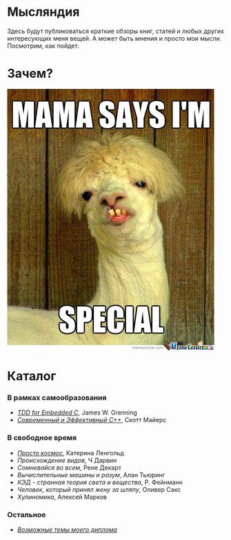 # Мысляндия
Здесь будут публиковаться краткие обзоры книг, статей и любых других интересующих меня вещей. А может быть мнения и просто мои мысли. Посмотрим, как пойдет.

# Зачем?
![WHY](images/meme.jpeg)


# Каталог

### В рамках самообразования
- [_TDD for Embedded C_](TDD_For_Embedded_C/), James W. Grenning
- [_Современный и Эффективный C++_](effective_modern_cpp/), Скотт Майерс

### В свободное время
- [_Просто космос_](kosmos/), Катерина Ленгольд
- _Происхождение видов_, Ч Дарвин
- _Сомневайся во всем_, Рене Декарт
- _Вычислительные машины и разум_, Алан Тьюринг
- _КЭД - странная теория света и вещества_, Р. Фейнманн
- _Человек, который принял жену за шляпу_, Оливер Сакс
- _Хулиномика_, Алексей Марков

### Остальное
- [_Возможные темы моего диплома_](topics_for_diploma/)
